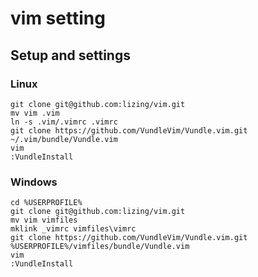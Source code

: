 # vim setting

## Setup and settings

### Linux
~~~
git clone git@github.com:lizing/vim.git
mv vim .vim
ln -s .vim/.vimrc .vimrc
git clone https://github.com/VundleVim/Vundle.vim.git ~/.vim/bundle/Vundle.vim
vim
:VundleInstall
~~~

### Windows
~~~
cd %USERPROFILE%
git clone git@github.com:lizing/vim.git
mv vim vimfiles
mklink _vimrc vimfiles\vimrc
git clone https://github.com/VundleVim/Vundle.vim.git %USERPROFILE%/vimfiles/bundle/Vundle.vim
vim
:VundleInstall
~~~